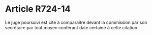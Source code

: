 # Article R724-14

<p>Le juge poursuivi est cité à comparaître devant la commission par son secrétaire par tout moyen conférant date certaine à cette citation.</p>